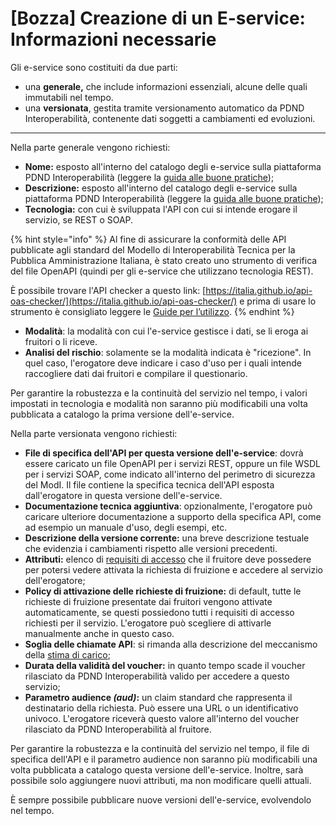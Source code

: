 # \[Bozza] Creazione di un E-service: Informazioni necessarie

Gli e-service sono costituiti da due parti:&#x20;

* &#x20;una **generale,** che include informazioni essenziali, alcune delle quali immutabili nel tempo.
* &#x20;una **versionata**, gestita tramite versionamento automatico da PDND Interoperabilità, contenente dati soggetti a cambiamenti  ed evoluzioni.

***

Nella parte generale vengono richiesti:

* **Nome:** esposto all'interno del catalogo degli e-service sulla piattaforma PDND Interoperabilità (leggere la [guida alle buone pratiche](https://italia.github.io/pdnd-guida-nomenclatura-eservice/));
* **Descrizione:** esposto all'interno del catalogo degli e-service sulla piattaforma PDND Interoperabilità (leggere la [guida alle buone pratiche](https://italia.github.io/pdnd-guida-nomenclatura-eservice/));
* **Tecnologia:** con cui è sviluppata l'API con cui si intende erogare il servizio, se REST o SOAP.

{% hint style="info" %}
Al fine di assicurare la conformità delle API pubblicate agli standard del Modello di Interoperabilità Tecnica per la Pubblica Amministrazione Italiana, è stato creato uno strumento di verifica del file OpenAPI (quindi per gli e-service che utilizzano tecnologia REST).

È possibile trovare l'API checker a questo link: [https://italia.github.io/api-oas-checker/](https://italia.github.io/api-oas-checker/) e prima di usare lo strumento è consigliato leggere le [Guide per l’utilizzo](https://github.com/italia/api-oas-checker-rules).
{% endhint %}

* **Modalità**: la modalità con cui l'e-service gestisce i dati, se li eroga ai fruitori o li riceve.
* **Analisi del rischio**: solamente se la modalità indicata è "ricezione". In quel caso, l'erogatore deve indicare i caso d'uso per i quali intende raccogliere dati dai fruitori e compilare il questionario.

Per garantire la robustezza e la continuità del servizio nel tempo, i valori impostati in tecnologia e modalità non saranno più modificabili una volta pubblicata a catalogo la prima versione dell'e-service.

Nella parte versionata vengono richiesti:

* **File di specifica dell'API per questa versione dell'e-service**: dovrà essere caricato un file OpenAPI per i servizi REST, oppure un file WSDL per i servizi SOAP, come indicato all'interno del perimetro di sicurezza del ModI. Il file contiene la specifica tecnica dell'API esposta dall'erogatore in questa versione dell'e-service.
* **Documentazione tecnica aggiuntiva**: opzionalmente, l'erogatore può caricare ulteriore documentazione a supporto della specifica API, come ad esempio un manuale d'uso, degli esempi, etc.
* **Descrizione della versione corrente:** una breve descrizione testuale che evidenzia i cambiamenti rispetto alle versioni precedenti.
* **Attributi:** elenco di [requisiti di accesso](../attributi/#come-funzionano) che il fruitore deve possedere per potersi vedere attivata la richiesta di fruizione e accedere al servizio dell'erogatore;
* **Policy di attivazione delle richieste di fruizione:** di default, tutte le richieste di fruizione presentate dai fruitori vengono attivate automaticamente, se questi possiedono tutti i requisiti di accesso richiesti per il servizio. L'erogatore può scegliere di attivarle manualmente anche in questo caso.
* **Soglia delle chiamate API**: si rimanda alla descrizione del meccanismo della [stima di carico](bozza-creazione-di-un-e-service-informazioni-necessarie.md#gestire-il-carico-infrastrutturale-di-una-versione-di-e-service);
* **Durata della validità del voucher:** in quanto tempo scade il voucher rilasciato da PDND Interoperabilità valido per accedere a questo servizio;
* **Parametro audience&#x20;**_**(aud)**_**:** un claim standard che rappresenta il destinatario della richiesta. Può essere una URL o un identificativo univoco. L'erogatore riceverà questo valore all'interno del voucher rilasciato da PDND Interoperabilità al fruitore.

Per garantire la robustezza e la continuità del servizio nel tempo, il file di specifica dell'API e il parametro audience non saranno più modificabili una volta pubblicata a catalogo questa versione dell'e-service. Inoltre, sarà possibile solo aggiungere nuovi attributi, ma non modificare quelli attuali.

È sempre possibile pubblicare nuove versioni dell'e-service, evolvendolo nel tempo.

